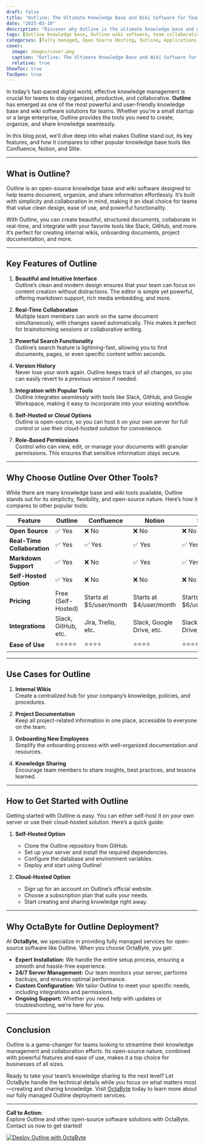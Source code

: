 ```yaml
---
draft: false
title: "Outline: The Ultimate Knowledge Base and Wiki Software for Teams"
date: "2025-03-10"
description: "Discover why Outline is the ultimate knowledge base and wiki software for teams. Learn about its features, benefits, and how it compares to other popular tools like Confluence, Notion, and Slite. Perfect for teams looking to streamline collaboration and knowledge sharing."
tags: [Outline knowledge base, Outline wiki software, team collaboration tools, Outline vs Confluence, Outline vs Notion, Outline vs Slite, open source wiki software, knowledge management tools, Outline features, Outline benefits]
categories: [Fully managed, Open Source Hosting, Outline, Applications, Documentation]
cover:
  image: images/cover.png
  caption: "Outline: The Ultimate Knowledge Base and Wiki Software for Teams"
  relative: true
ShowToc: true
TocOpen: true
---
```



In today’s fast-paced digital world, effective knowledge management is crucial for teams to stay organized, productive, and collaborative. **Outline** has emerged as one of the most powerful and user-friendly knowledge base and wiki software solutions for teams. Whether you're a small startup or a large enterprise, Outline provides the tools you need to create, organize, and share knowledge seamlessly.

In this blog post, we’ll dive deep into what makes Outline stand out, its key features, and how it compares to other popular knowledge base tools like Confluence, Notion, and Slite.

---

## What is Outline?

Outline is an open-source knowledge base and wiki software designed to help teams document, organize, and share information effortlessly. It’s built with simplicity and collaboration in mind, making it an ideal choice for teams that value clean design, ease of use, and powerful functionality.

With Outline, you can create beautiful, structured documents, collaborate in real-time, and integrate with your favorite tools like Slack, GitHub, and more. It’s perfect for creating internal wikis, onboarding documents, project documentation, and more.

---

## Key Features of Outline

1. **Beautiful and Intuitive Interface**  
   Outline’s clean and modern design ensures that your team can focus on content creation without distractions. The editor is simple yet powerful, offering markdown support, rich media embedding, and more.

2. **Real-Time Collaboration**  
   Multiple team members can work on the same document simultaneously, with changes saved automatically. This makes it perfect for brainstorming sessions or collaborative writing.

3. **Powerful Search Functionality**  
   Outline’s search feature is lightning-fast, allowing you to find documents, pages, or even specific content within seconds.

4. **Version History**  
   Never lose your work again. Outline keeps track of all changes, so you can easily revert to a previous version if needed.

5. **Integration with Popular Tools**  
   Outline integrates seamlessly with tools like Slack, GitHub, and Google Workspace, making it easy to incorporate into your existing workflow.

6. **Self-Hosted or Cloud Options**  
   Outline is open-source, so you can host it on your own server for full control or use their cloud-hosted solution for convenience.

7. **Role-Based Permissions**  
   Control who can view, edit, or manage your documents with granular permissions. This ensures that sensitive information stays secure.

---

## Why Choose Outline Over Other Tools?

While there are many knowledge base and wiki tools available, Outline stands out for its simplicity, flexibility, and open-source nature. Here’s how it compares to other popular tools:

| Feature                | Outline          | Confluence       | Notion           | Slite            |
|------------------------|------------------|------------------|------------------|------------------|
| **Open Source**        | ✅ Yes           | ❌ No            | ❌ No            | ❌ No            |
| **Real-Time Collaboration** | ✅ Yes       | ✅ Yes           | ✅ Yes           | ✅ Yes           |
| **Markdown Support**   | ✅ Yes           | ❌ No            | ✅ Yes           | ✅ Yes           |
| **Self-Hosted Option** | ✅ Yes           | ❌ No            | ❌ No            | ❌ No            |
| **Pricing**            | Free (Self-Hosted) | Starts at $5/user/month | Starts at $4/user/month | Starts at $6/user/month |
| **Integrations**       | Slack, GitHub, etc. | Jira, Trello, etc. | Slack, Google Drive, etc. | Slack, Google Drive, etc. |
| **Ease of Use**        | ⭐⭐⭐⭐⭐         | ⭐⭐⭐⭐           | ⭐⭐⭐⭐           | ⭐⭐⭐⭐           |

---

## Use Cases for Outline

1. **Internal Wikis**  
   Create a centralized hub for your company’s knowledge, policies, and procedures.

2. **Project Documentation**  
   Keep all project-related information in one place, accessible to everyone on the team.

3. **Onboarding New Employees**  
   Simplify the onboarding process with well-organized documentation and resources.

4. **Knowledge Sharing**  
   Encourage team members to share insights, best practices, and lessons learned.

---

## How to Get Started with Outline

Getting started with Outline is easy. You can either self-host it on your own server or use their cloud-hosted solution. Here’s a quick guide:

1. **Self-Hosted Option**  
   - Clone the Outline repository from GitHub.  
   - Set up your server and install the required dependencies.  
   - Configure the database and environment variables.  
   - Deploy and start using Outline!

2. **Cloud-Hosted Option**  
   - Sign up for an account on Outline’s official website.  
   - Choose a subscription plan that suits your needs.  
   - Start creating and sharing knowledge right away.

---

## Why OctaByte for Outline Deployment?

At **OctaByte**, we specialize in providing fully managed services for open-source software like Outline. When you choose OctaByte, you get:

- **Expert Installation:** We handle the entire setup process, ensuring a smooth and hassle-free experience.  
- **24/7 Server Management:** Our team monitors your server, performs backups, and ensures optimal performance.  
- **Custom Configuration:** We tailor Outline to meet your specific needs, including integrations and permissions.  
- **Ongoing Support:** Whether you need help with updates or troubleshooting, we’re here for you.

---

## Conclusion

Outline is a game-changer for teams looking to streamline their knowledge management and collaboration efforts. Its open-source nature, combined with powerful features and ease of use, makes it a top choice for businesses of all sizes.

Ready to take your team’s knowledge sharing to the next level? Let OctaByte handle the technical details while you focus on what matters most—creating and sharing knowledge. Visit [OctaByte](https://octabyte.io) today to learn more about our fully managed Outline deployment services.

---

**Call to Action:**  
Explore Outline and other open-source software solutions with OctaByte. Contact us now to get started!

[![Deploy Outline with OctaByte](/images/deploy-on-octabyte.png)](https://octabyte.io/fully-managed-open-source-services/applications/documentation/outline)